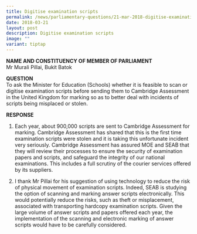 ```yaml
---
title: Digitise examination scripts
permalink: /news/parliamentary-questions/21-mar-2018-digitise-examination-scripts/
date: 2018-03-21
layout: post
description: Digitise examination scripts
image: ""
variant: tiptap
---
```

<p><strong>NAME AND CONSTITUENCY OF MEMBER OF PARLIAMENT</strong>
<br>Mr&nbsp;Murali Pillai, Bukit Batok</p>
<p><strong>QUESTION</strong>
<br>To ask the Minister for Education (Schools) whether it is feasible to
scan or digitise examination scripts before sending them to Cambridge Assessment
in the United Kingdom for marking so as to better deal with incidents of
scripts being misplaced or stolen.</p>
<p><strong>RESPONSE</strong>
</p>
<ol data-tight="true" class="tight">
<li>
<p>Each year, about 900,000 scripts are sent to Cambridge Assessment for
marking. Cambridge Assessment has shared that this is the first time examination
scripts were stolen and it is taking this unfortunate incident very seriously.
Cambridge Assessment has assured MOE and SEAB that they will review their
processes to ensure the security of examination papers and scripts, and
safeguard the integrity of our national examinations. This includes a full
scrutiny of the courier services offered by its suppliers.</p>
<p></p>
</li>
<li>
<p>I thank Mr Pillai for his suggestion of using technology to reduce the
risk of physical movement of examination scripts. Indeed, SEAB is studying
the option of scanning and marking answer scripts electronically. This
would potentially reduce the risks, such as theft or misplacement, associated
with transporting hardcopy examination scripts. Given the large volume
of answer scripts and papers offered each year, the implementation of the
scanning and electronic marking of answer scripts would have to be carefully
considered.</p>
</li>
</ol>
<p></p>